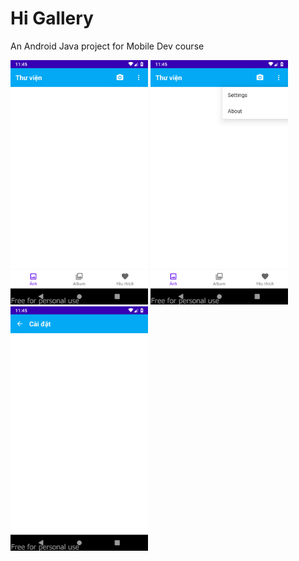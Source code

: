# Hi Gallery
An Android Java project for Mobile Dev course

<p float="left">
  <img src="screenshots/dev-1.png" width="220" />
  <img src="screenshots/dev-2.png" width="220" /> 
  <img src="screenshots/dev-3.png" width="220" />
</p>
